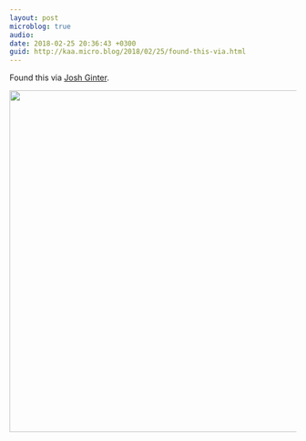 ```yaml
---
layout: post
microblog: true
audio: 
date: 2018-02-25 20:36:43 +0300
guid: http://kaa.micro.blog/2018/02/25/found-this-via.html
---
```

Found this via [Josh Ginter](https://thenewsprint.co/2018/02/25/sunday-edition-022518/). 

<img src="http://www.kaa.bz/uploads/2018/adb6adc0e5.jpg" width="600" height="600" />
